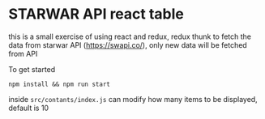 # STARWAR API react table

this is a small exercise of using react and redux, redux thunk to fetch the data from starwar API (https://swapi.co/), only new data will be fetched from API

To get started

`npm install && npm run start`

inside `src/contants/index.js` can modify how many items to be displayed, default is 10
